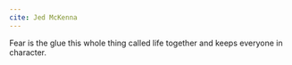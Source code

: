 ```yaml
---
cite: Jed McKenna
---
```


Fear is the glue this whole thing called life together and keeps everyone in character.
